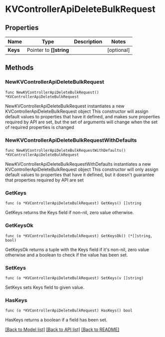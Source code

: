 # KVControllerApiDeleteBulkRequest

## Properties

Name | Type | Description | Notes
------------ | ------------- | ------------- | -------------
**Keys** | Pointer to **[]string** |  | [optional] 

## Methods

### NewKVControllerApiDeleteBulkRequest

`func NewKVControllerApiDeleteBulkRequest() *KVControllerApiDeleteBulkRequest`

NewKVControllerApiDeleteBulkRequest instantiates a new KVControllerApiDeleteBulkRequest object
This constructor will assign default values to properties that have it defined,
and makes sure properties required by API are set, but the set of arguments
will change when the set of required properties is changed

### NewKVControllerApiDeleteBulkRequestWithDefaults

`func NewKVControllerApiDeleteBulkRequestWithDefaults() *KVControllerApiDeleteBulkRequest`

NewKVControllerApiDeleteBulkRequestWithDefaults instantiates a new KVControllerApiDeleteBulkRequest object
This constructor will only assign default values to properties that have it defined,
but it doesn't guarantee that properties required by API are set

### GetKeys

`func (o *KVControllerApiDeleteBulkRequest) GetKeys() []string`

GetKeys returns the Keys field if non-nil, zero value otherwise.

### GetKeysOk

`func (o *KVControllerApiDeleteBulkRequest) GetKeysOk() (*[]string, bool)`

GetKeysOk returns a tuple with the Keys field if it's non-nil, zero value otherwise
and a boolean to check if the value has been set.

### SetKeys

`func (o *KVControllerApiDeleteBulkRequest) SetKeys(v []string)`

SetKeys sets Keys field to given value.

### HasKeys

`func (o *KVControllerApiDeleteBulkRequest) HasKeys() bool`

HasKeys returns a boolean if a field has been set.


[[Back to Model list]](../README.md#documentation-for-models) [[Back to API list]](../README.md#documentation-for-api-endpoints) [[Back to README]](../README.md)


